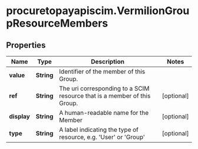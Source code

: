 # procuretopayapiscim.VermilionGroupResourceMembers

## Properties

Name | Type | Description | Notes
------------ | ------------- | ------------- | -------------
**value** | **String** | Identifier of the member of this Group. | 
**ref** | **String** | The uri corresponding to a SCIM resource that is a member of this Group. | [optional] 
**display** | **String** | A human-readable name for the Member | [optional] 
**type** | **String** | A label indicating the type of resource, e.g. &#39;User&#39; or &#39;Group&#39; | [optional] 


